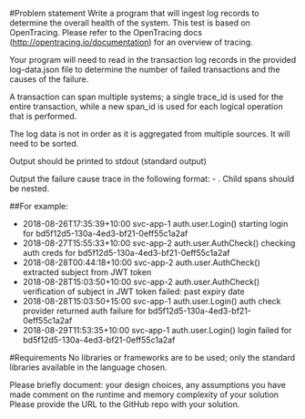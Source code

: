 #Problem statement
Write a program that will ingest log records to determine the overall health of the system. This test is based
on OpenTracing. Please refer to the OpenTracing docs (http://opentracing.io/documentation) for an overview of tracing.

Your program will need to read in the transaction log records in the provided log-data.json file to determine
the number of failed transactions and the causes of the failure.

A transaction can span multiple systems; a single trace_id is used for the entire transaction, while a new span_id is
used for each logical operation that is performed.

The log data is not in order as it is aggregated from multiple sources. It will need to be sorted.

Output should be printed to stdout (standard output)

Output the failure cause trace in the following format: - <time> <app> <component> <msg>. Child spans should be nested.

##For example:
- 2018-08-26T17:35:39+10:00 svc-app-1 auth.user.Login() starting login for bd5f12d5-130a-4ed3-bf21-0eff55c1a2af
- 2018-08-27T15:55:33+10:00 svc-app-2 auth.user.AuthCheck() checking auth creds for bd5f12d5-130a-4ed3-bf21-0eff55c1a2af
- 2018-08-28T00:44:18+10:00 svc-app-2 auth.user.AuthCheck() extracted subject from JWT token
- 2018-08-28T15:03:50+10:00 svc-app-2 auth.user.AuthCheck() verification of subject in JWT token failed: past expiry date
- 2018-08-28T15:03:50+15:00 svc-app-1 auth.user.Login() auth check provider returned auth failure for bd5f12d5-130a-4ed3-bf21-0eff55c1a2af
- 2018-08-29T11:53:35+10:00 svc-app-1 auth.user.Login() login failed for bd5f12d5-130a-4ed3-bf21-0eff55c1a2af

#Requirements
No libraries or frameworks are to be used; only the standard libraries available in the language chosen.

Please briefly document:
your design choices,
any assumptions you have made
comment on the runtime and memory complexity of your solution
Please provide the URL to the GitHub repo with your solution.